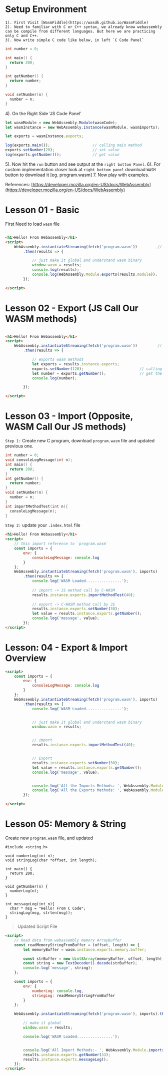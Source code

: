 # Setup Environment

```
1). First Visit [WasmFiddle](https://wasdk.github.io/WasmFiddle)
2). Need to familiar with C or C++ syntax, we already know webassembly can be compile from different languages. But here we are practicing only C and C++.
3). Now write simple C code like below, in left `C Code Panel`
```

```c
int number = 0;

int main() { 
  return 200;
}

int getNumber() {
  return number;
}

void setNumber(n) {
  number = n;
}
``` 

4). On the Right Side 'JS Code Panel'

```js
let wasmModule = new WebAssembly.Module(wasmCode);
let wasmInstance = new WebAssembly.Instance(wasmModule, wasmImports);

let exports = wasmInstance.exports;

log(exports.main());                   // calling main method
exports.setNumber(20);                 // set value
log(exports.getNumber());              // get value
```

5). Now hit the `run` button and see output at the `right bottom Panel`.
6). For custom implementation closer look at `right bottom panel` download `WASM` button to download it [eg. program.wasm]
7. Now play with examples.

References:
[https://developer.mozilla.org/en-US/docs/WebAssembly](https://developer.mozilla.org/en-US/docs/WebAssembly)

# Lesson 01 - Basic 

First Need to load `wasm` file

```html

<h1>Hello! From Webassembly</h1>
<script>
    WebAssembly.instantiateStreaming(fetch('program.wasm'))         // here load your WebAssembly Binary
        .then(results => {

            // just make it global and understand wasm binary
            window.wasm = results;
            console.log(results);
            console.log(WebAssembly.Module.exports(results.module));
        });

</script>

```

# Lesson 02 - Export (JS Call Our WASM methods)

```html

<h1>Hello! From Webassembly</h1>
<script>
    WebAssembly.instantiateStreaming(fetch('program.wasm'))         // here load your WebAssembly Binary
        .then(results => {

            // exports wasm methods
            let exports = results.instance.exports;
            exports.setNumber(120);                         // calling method to set value
            let number = exports.getNumber();               // get the value by calling binary .wasm file method
            console.log(number);

        });

</script>
```

# Lesson 03 - Import (Opposite, WASM Call Our JS methods)

`Step 1:` Create new C program, download `program.wasm` file and updated previous one.

```c
int number = 0;
void consoleLogMessage(int n);
int main() { 
  return 200;
}
int getNumber() {
  return number;
}
void setNumber(n) {
  number = n;
}
int importMethodTest(int n){
  consoleLogMessage(n);
}
```

`Step 2:` update your `.index.html` file

```html
<h1>Hello! From Webassembly</h1>
<script>
    // this import reference to `program.wasm`
    const imports = {
        env: {
            consoleLogMessage: console.log
        }
    };
    WebAssembly.instantiateStreaming(fetch('program.wasm'), imports)
        .then(results => {
            console.log('WASM Loaded................');
           
            // import -> JS method call by C-WASM
            results.instance.exports.importMethodTest(40);
    
            // export -> C-WASM method call by JS
            results.instance.exports.setNumber(30);
            let value = results.instance.exports.getNumber();
            console.log('message', value);
        });
</script>
```

# Lesson: 04 - Export & Import Overview

```html
<script>
    const imports = {
        env: {
            consoleLogMessage: console.log
        }
    };
    WebAssembly.instantiateStreaming(fetch('program.wasm'), imports)
        .then(results => {
            console.log('WASM Loaded................');


            // just make it global and understand wasm binary
            window.wasm = results;


            // import
            results.instance.exports.importMethodTest(40);


            // Export
            results.instance.exports.setNumber(30);
            let value = results.instance.exports.getNumber();
            console.log('message', value);


            console.log('All the Imports Methods: ', WebAssembly.Module.imports(results.module));         // fetch all the `Import` method
            console.log('All the Exports Methods: ', WebAssembly.Module.exports(results.module));         // fetch all the `Export` method
        });

</script>
```

# Lesson 05: Memory & String

Create new `program.wasm` file, and updated 

```
#include <string.h>

void numberLog(int n);
void stringLog(char *offset, int length);

int main() { 
  return 200;
}

void getNumber(n) {
  numberLog(n);
}

int messageLog(int n){
  char * msg = "Hello! From C Code"; 
  stringLog(msg, strlen(msg));
}
```
> Updated Script File

```html
<script>
    // Read data from webassembly memory ArrayBuffer
    const readMemoryStringFromBuffer = (offset, length) => {
        let memoryBuffer = wasm.instance.exports.memory.buffer;

        const strBuffer = new Uint8Array(memoryBuffer, offset, length);
        const string = new TextDecoder().decode(strBuffer);
        console.log('message', string);
    };

    const imports = {
        env: {
            numberLog: console.log,
            stringLog: readMemoryStringFromBuffer
        }
    };

    WebAssembly.instantiateStreaming(fetch('program.wasm'), imports).then(results => {

        // make it global
        window.wasm = results;

        console.log('WASM Loaded................');


        console.log('All Import Methods:- ', WebAssembly.Module.imports(results.module));
        results.instance.exports.getNumber(33);
        results.instance.exports.messageLog();
    });
</script>
```
